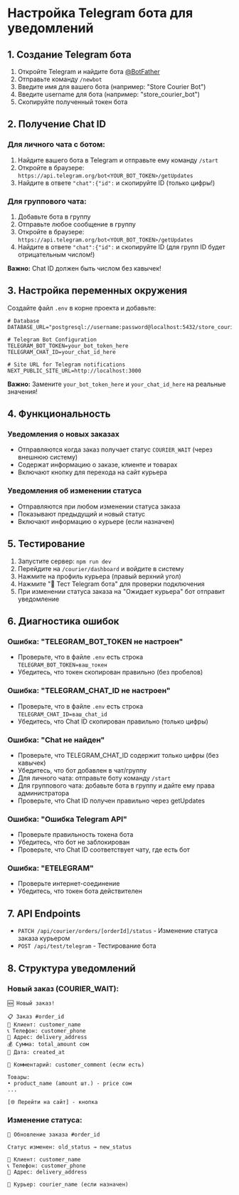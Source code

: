 # Настройка Telegram бота для уведомлений

## 1. Создание Telegram бота

1. Откройте Telegram и найдите бота [@BotFather](https://t.me/botfather)
2. Отправьте команду `/newbot`
3. Введите имя для вашего бота (например: "Store Courier Bot")
4. Введите username для бота (например: "store_courier_bot")
5. Скопируйте полученный токен бота

## 2. Получение Chat ID

### Для личного чата с ботом:
1. Найдите вашего бота в Telegram и отправьте ему команду `/start`
2. Откройте в браузере: `https://api.telegram.org/bot<YOUR_BOT_TOKEN>/getUpdates`
3. Найдите в ответе `"chat":{"id":` и скопируйте ID (только цифры!)

### Для группового чата:
1. Добавьте бота в группу
2. Отправьте любое сообщение в группу
3. Откройте в браузере: `https://api.telegram.org/bot<YOUR_BOT_TOKEN>/getUpdates`
4. Найдите в ответе `"chat":{"id":` и скопируйте ID (для групп ID будет отрицательным числом!)

**Важно:** Chat ID должен быть числом без кавычек!

## 3. Настройка переменных окружения

Создайте файл `.env` в корне проекта и добавьте:

```env
# Database
DATABASE_URL="postgresql://username:password@localhost:5432/store_courier"

# Telegram Bot Configuration
TELEGRAM_BOT_TOKEN=your_bot_token_here
TELEGRAM_CHAT_ID=your_chat_id_here

# Site URL for Telegram notifications
NEXT_PUBLIC_SITE_URL=http://localhost:3000
```

**Важно:** Замените `your_bot_token_here` и `your_chat_id_here` на реальные значения!

## 4. Функциональность

### Уведомления о новых заказах
- Отправляются когда заказ получает статус `COURIER_WAIT` (через внешнюю систему)
- Содержат информацию о заказе, клиенте и товарах
- Включают кнопку для перехода на сайт курьера

### Уведомления об изменении статуса
- Отправляются при любом изменении статуса заказа
- Показывают предыдущий и новый статус
- Включают информацию о курьере (если назначен)

## 5. Тестирование

1. Запустите сервер: `npm run dev`
2. Перейдите на `/courier/dashboard` и войдите в систему
3. Нажмите на профиль курьера (правый верхний угол)
4. Нажмите "🤖 Тест Telegram бота" для проверки подключения
5. При изменении статуса заказа на "Ожидает курьера" бот отправит уведомление

## 6. Диагностика ошибок

### Ошибка: "TELEGRAM_BOT_TOKEN не настроен"
- Проверьте, что в файле `.env` есть строка `TELEGRAM_BOT_TOKEN=ваш_токен`
- Убедитесь, что токен скопирован правильно (без пробелов)

### Ошибка: "TELEGRAM_CHAT_ID не настроен"
- Проверьте, что в файле `.env` есть строка `TELEGRAM_CHAT_ID=ваш_chat_id`
- Убедитесь, что Chat ID скопирован правильно (только цифры)

### Ошибка: "Chat не найден"
- Проверьте, что TELEGRAM_CHAT_ID содержит только цифры (без кавычек)
- Убедитесь, что бот добавлен в чат/группу
- Для личного чата: отправьте боту команду `/start`
- Для группового чата: добавьте бота в группу и дайте ему права администратора
- Проверьте, что Chat ID получен правильно через getUpdates

### Ошибка: "Ошибка Telegram API"
- Проверьте правильность токена бота
- Убедитесь, что бот не заблокирован
- Проверьте, что Chat ID соответствует чату, где есть бот

### Ошибка: "ETELEGRAM"
- Проверьте интернет-соединение
- Убедитесь, что токен бота действителен

## 7. API Endpoints

- `PATCH /api/courier/orders/[orderId]/status` - Изменение статуса заказа курьером
- `POST /api/test/telegram` - Тестирование бота

## 8. Структура уведомлений

### Новый заказ (COURIER_WAIT):
```
🆕 Новый заказ!

📋 Заказ #order_id
👤 Клиент: customer_name
📞 Телефон: customer_phone
📍 Адрес: delivery_address
💰 Сумма: total_amount сом
📅 Дата: created_at

💬 Комментарий: customer_comment (если есть)

Товары:
• product_name (amount шт.) - price сом
...

[🌐 Перейти на сайт] - кнопка
```

### Изменение статуса:
```
🔄 Обновление заказа #order_id

Статус изменен: old_status → new_status

👤 Клиент: customer_name
📞 Телефон: customer_phone
📍 Адрес: delivery_address

🚚 Курьер: courier_name (если назначен)
```
